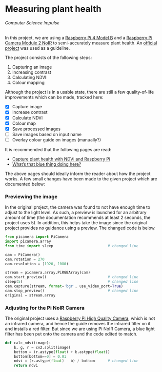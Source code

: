 # Measuring plant health

###### Computer Science Impulse

In this project, we are using a [Raspberry Pi 4 Model B](https://www.raspberrypi.com/products/raspberry-pi-4-model-b/) and a [Raspberry Pi Camera Module 2 NoIR](https://www.raspberrypi.com/products/pi-noir-camera-v2/) to semi-accurately measure plant health. An [official project](https://projects.raspberrypi.org/en/projects/astropi-ndvi/) was used as a guideline.

The project consists of the following steps:
1. Capturing an image
2. Increasing contrast
3. Calculating NDVI
4. Colour mapping

Although the project is in a usable state, there are still a few quality-of-life improvements which can be made, tracked here:
- [x] Capture image
- [x] Increase contrast
- [x] Calculate NDVI
- [x] Colour map
- [x] Save processed images
- [ ] Save images based on input name
- [ ] Overlay colour guide on images (manually?)

It is recommended that the following pages are read:
- [Capture plant health with NDVI and Raspberry Pi](https://projects.raspberrypi.org/en/projects/astropi-ndvi/)
- [What’s that blue thing doing here?](https://www.raspberrypi.com/news/whats-that-blue-thing-doing-here/)

The above pages should ideally inform the reader about how the project works. A few small changes have been made to the given project which are documented below:

### Previewing the image

In the original project, the camera was found to not have enough time to adjust to the light level. As such, a preview is launched for an arbitrary amount of time (the documentation recommends at least 2 seconds, the project uses 5). In addition, this helps take the image since the original project provides no guidance using a preview. The changed code is below.

```python
from picamera import PiCamera
import picamera.array
from time import sleep                         # changed line

cam = PiCamera()
cam.rotation = 270
cam.resolution = (1920, 1080)

stream = picamera.array.PiRGBArray(cam)
cam.start_preview()                            # changed line
sleep(5)                                       # changed line
cam.capture(stream, format='bgr', use_video_port=True)
cam.stop_preview()                             # changed line
original = stream.array
```

### Adjusting for the Pi NoIR Camera

The original project uses a [Raspberry Pi High Quality Camera](https://www.raspberrypi.com/products/raspberry-pi-high-quality-camera/), which is not an infrared camera, and hence the guide removes the infrared filter on it and installs a red filter. But since we are using Pi NoIR Camera, a blue light filter has been put onto the camera and the code edited to match.

```python
def calc_ndvi(image):
    b, g, r = cv2.split(image)
    bottom = (r.astype(float) + b.astype(float))
    bottom[bottom==0] = 0.01
    ndvi = (r.astype(float) - b) / bottom      # changed line
    return ndvi
```

